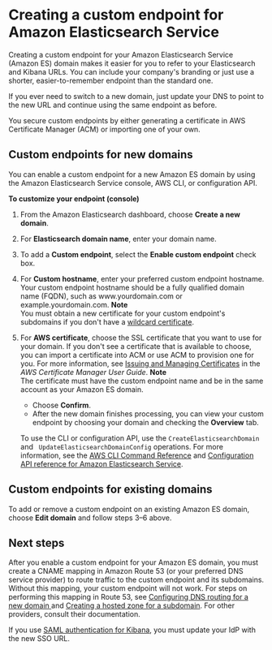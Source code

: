 # Creating a custom endpoint for Amazon Elasticsearch Service<a name="es-customendpoint"></a>

Creating a custom endpoint for your Amazon Elasticsearch Service \(Amazon ES\) domain makes it easier for you to refer to your Elasticsearch and Kibana URLs\. You can include your company's branding or just use a shorter, easier\-to\-remember endpoint than the standard one\.

If you ever need to switch to a new domain, just update your DNS to point to the new URL and continue using the same endpoint as before\.

You secure custom endpoints by either generating a certificate in AWS Certificate Manager \(ACM\) or importing one of your own\.

## Custom endpoints for new domains<a name="es-customize-endpoint"></a>

You can enable a custom endpoint for a new Amazon ES domain by using the Amazon Elasticsearch Service console, AWS CLI, or configuration API\.

**To customize your endpoint \(console\)**

1. From the Amazon Elasticsearch dashboard, choose **Create a new domain**\.

1. For **Elasticsearch domain name**, enter your domain name\.

1. To add a **Custom endpoint**, select the **Enable custom endpoint** check box\.

1. For **Custom hostname**, enter your preferred custom endpoint hostname\. Your custom endpoint hostname should be a fully qualified domain name \(FQDN\), such as www\.yourdomain\.com or example\.yourdomain\.com\. 
**Note**  
You must obtain a new certificate for your custom endpoint's subdomains if you don't have a [wildcard certificate](https://en.wikipedia.org/wiki/Wildcard_certificate)\. 

1. For **AWS certificate**, choose the SSL certificate that you want to use for your domain\. If you don't see a certificate that is available to choose, you can import a certificate into ACM or use ACM to provision one for you\. For more information, see [Issuing and Managing Certificates](https://docs.aws.amazon.com/acm/latest/userguide/gs.html) in the *AWS Certificate Manager User Guide*\. 
**Note**  
The certificate must have the custom endpoint name and be in the same account as your Amazon ES domain\.
   + Choose **Confirm**\.
   + After the new domain finishes processing, you can view your custom endpoint by choosing your domain and checking the **Overview** tab\.

   To use the CLI or configuration API, use the `CreateElasticsearchDomain` and ` UpdateElasticsearchDomainConfig` operations\. For more information, see the [AWS CLI Command Reference](https://docs.aws.amazon.com/cli/latest/reference/) and [Configuration API reference for Amazon Elasticsearch Service](es-configuration-api.md)\.

## Custom endpoints for existing domains<a name="es-enable-disable-custom-endpoint"></a>

To add or remove a custom endpoint on an existing Amazon ES domain, choose **Edit domain** and follow steps 3–6 above\.

## Next steps<a name="es-customize-endpoint-next-steps"></a>

After you enable a custom endpoint for your Amazon ES domain, you must create a CNAME mapping in Amazon Route 53 \(or your preferred DNS service provider\) to route traffic to the custom endpoint and its subdomains\. Without this mapping, your custom endpoint will not work\. For steps on performing this mapping in Route 53, see [Configuring DNS routing for a new domain ](https://docs.aws.amazon.com/Route53/latest/DeveloperGuide/dns-configuring-new-domain.html) and [Creating a hosted zone for a subdomain](https://docs.aws.amazon.com/Route53/latest/DeveloperGuide/dns-routing-traffic-for-subdomains.html#dns-routing-traffic-for-subdomains-creating-hosted-zone)\. For other providers, consult their documentation\.

If you use [SAML authentication for Kibana](saml.md), you must update your IdP with the new SSO URL\.
